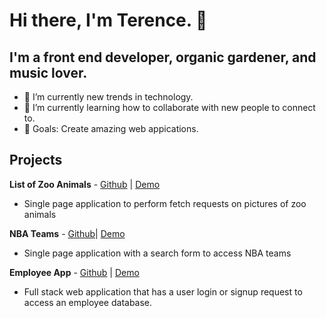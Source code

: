 # Hi there, I'm Terence. 👋

## I'm a front end developer, organic gardener, and music lover.

- 🔭 I’m currently new trends in technology.
- 🌱 I’m currently learning how to collaborate with new people to connect to.
- 👯 Goals: Create amazing web appications.

## Projects

**List of Zoo Animals** - [Github](https://github.com/tholmes101/phase-1-project) | [Demo](https://www.loom.com/share/8a99ee5076574b0787037ad48ba85784)
- Single page application to perform fetch requests on pictures of zoo animals

**NBA Teams** - [Github](https://github.com/tholmes101/phase-2-project)| [Demo](https://www.loom.com/share/862bb259169b468faccd15197a00487a)
- Single page application with a search form to access NBA teams

**Employee App** - [Github](https://github.com/tholmes101/terence-holmes-phase-5-capstone-project) | [Demo](https://www.loom.com/share/23062128824b487887d2cf50a687aa4b)
- Full stack web application that has a user login or signup request to access an employee database.
          



